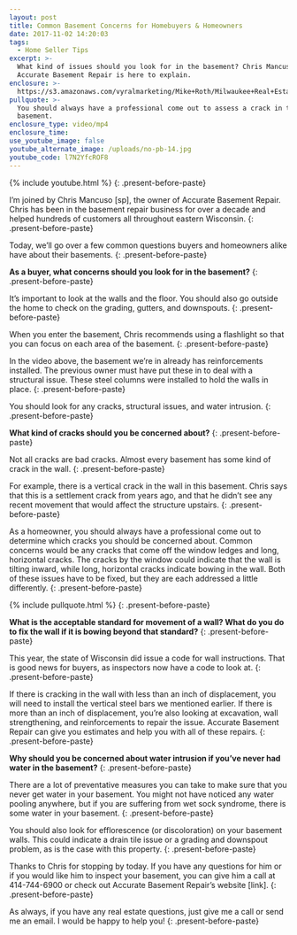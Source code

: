 ```yaml
---
layout: post
title: Common Basement Concerns for Homebuyers & Homeowners
date: 2017-11-02 14:20:03
tags:
  - Home Seller Tips
excerpt: >-
  What kind of issues should you look for in the basement? Chris Mancuso from
  Accurate Basement Repair is here to explain.
enclosure: >-
  https://s3.amazonaws.com/vyralmarketing/Mike+Roth/Milwaukee+Real+Estate-+Common+Basement+Concerns+for+Homebuyers+%2526+Homeowners.mp4
pullquote: >-
  You should always have a professional come out to assess a crack in the
  basement.
enclosure_type: video/mp4
enclosure_time:
use_youtube_image: false
youtube_alternate_image: /uploads/no-pb-14.jpg
youtube_code: l7N2YfcROF8
---
```



{% include youtube.html %}
{: .present-before-paste}

I’m joined by Chris Mancuso [sp], the owner of Accurate Basement Repair. Chris has been in the basement repair business for over a decade and helped hundreds of customers all throughout eastern Wisconsin.
{: .present-before-paste}

Today, we’ll go over a few common questions buyers and homeowners alike have about their basements.
{: .present-before-paste}

**As a buyer, what concerns should you look for in the basement?**
{: .present-before-paste}

It’s important to look at the walls and the floor. You should also go outside the home to check on the grading, gutters, and downspouts.
{: .present-before-paste}

When you enter the basement, Chris recommends using a flashlight so that you can focus on each area of the basement.
{: .present-before-paste}

In the video above, the basement we’re in already has reinforcements installed. The previous owner must have put these in to deal with a structural issue. These steel columns were installed to hold the walls in place.
{: .present-before-paste}

You should look for any cracks, structural issues, and water intrusion.
{: .present-before-paste}

**What kind of cracks should you be concerned about?**
{: .present-before-paste}

Not all cracks are bad cracks. Almost every basement has some kind of crack in the wall.
{: .present-before-paste}

For example, there is a vertical crack in the wall in this basement. Chris says that this is a settlement crack from years ago, and that he didn’t see any recent movement that would affect the structure upstairs.
{: .present-before-paste}

As a homeowner, you should always have a professional come out to determine which cracks you should be concerned about. Common concerns would be any cracks that come off the window ledges and long, horizontal cracks. The cracks by the window could indicate that the wall is tilting inward, while long, horizontal cracks indicate bowing in the wall. Both of these issues have to be fixed, but they are each addressed a little differently.
{: .present-before-paste}

{% include pullquote.html %}
{: .present-before-paste}

**What is the acceptable standard for movement of a wall? What do you do to fix the wall if it is bowing beyond that standard?**
{: .present-before-paste}

This year, the state of Wisconsin did issue a code for wall instructions. That is good news for buyers, as inspectors now have a code to look at.
{: .present-before-paste}

If there is cracking in the wall with less than an inch of displacement, you will need to install the vertical steel bars we mentioned earlier. If there is more than an inch of displacement, you’re also looking at excavation, wall strengthening, and reinforcements to repair the issue. Accurate Basement Repair can give you estimates and help you with all of these repairs.
{: .present-before-paste}

**Why should you be concerned about water intrusion if you’ve never had water in the basement?**
{: .present-before-paste}

There are a lot of preventative measures you can take to make sure that you never get water in your basement. You might not have noticed any water pooling anywhere, but if you are suffering from wet sock syndrome, there is some water in your basement.
{: .present-before-paste}

You should also look for efflorescence (or discoloration) on your basement walls. This could indicate a drain tile issue or a grading and downspout problem, as is the case with this property.
{: .present-before-paste}

Thanks to Chris for stopping by today. If you have any questions for him or if you would like him to inspect your basement, you can give him a call at 414-744-6900 or check out Accurate Basement Repair’s website [link].
{: .present-before-paste}

As always, if you have any real estate questions, just give me a call or send me an email. I would be happy to help you!
{: .present-before-paste}